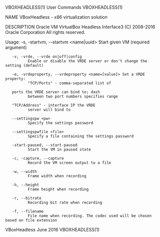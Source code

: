 VBOXHEADLESS(1)                                                                               User Commands                                                                               VBOXHEADLESS(1)

NAME
       VBoxHeadless - x86 virtualization solution

DESCRIPTION
       Oracle VM VirtualBox Headless Interface3 (C) 2008-2016 Oracle Corporation All rights reserved.

   Usage:
       -s, -startvm, --startvm <name|uuid>
              Start given VM (required argument)

       -v, -vrde, --vrde on|off|config
              Enable or disable the VRDE server or don't change the setting (default)

       -e, -vrdeproperty, --vrdeproperty <name=[value]> Set a VRDE property:
              "TCP/Ports" - comma-separated list of

       ports the VRDE server can bind to; dash
              between two port numbers specifies range

       "TCP/Address" - interface IP the VRDE
              server will bind to

       --settingspw <pw>
              Specify the settings password

       --settingspwfile <file>
              Specify a file containing the settings password

       -start-paused, --start-paused
              Start the VM in paused state

       -c, -capture, --capture
              Record the VM screen output to a file

       -w, --width
              Frame width when recording

       -h, --height
              Frame height when recording

       -r, --bitrate
              Recording bit rate when recording

       -f, --filename
              File name when recording. The codec used will be chosen based on file extension

VBoxHeadless                                                                                    June 2016                                                                                 VBOXHEADLESS(1)
